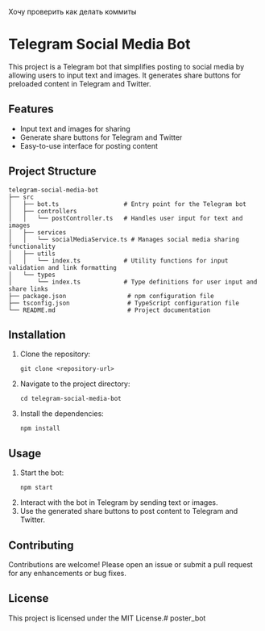 Хочу проверить как делать коммиты

# Telegram Social Media Bot

This project is a Telegram bot that simplifies posting to social media by allowing users to input text and images. It generates share buttons for preloaded content in Telegram and Twitter.

## Features

- Input text and images for sharing
- Generate share buttons for Telegram and Twitter
- Easy-to-use interface for posting content

## Project Structure

```
telegram-social-media-bot
├── src
│   ├── bot.ts                  # Entry point for the Telegram bot
│   ├── controllers
│   │   └── postController.ts   # Handles user input for text and images
│   ├── services
│   │   └── socialMediaService.ts # Manages social media sharing functionality
│   ├── utils
│   │   └── index.ts            # Utility functions for input validation and link formatting
│   └── types
│       └── index.ts            # Type definitions for user input and share links
├── package.json                 # npm configuration file
├── tsconfig.json                # TypeScript configuration file
└── README.md                    # Project documentation
```

## Installation

1. Clone the repository:
   ```
   git clone <repository-url>
   ```
2. Navigate to the project directory:
   ```
   cd telegram-social-media-bot
   ```
3. Install the dependencies:
   ```
   npm install
   ```

## Usage

1. Start the bot:
   ```
   npm start
   ```
2. Interact with the bot in Telegram by sending text or images.
3. Use the generated share buttons to post content to Telegram and Twitter.

## Contributing

Contributions are welcome! Please open an issue or submit a pull request for any enhancements or bug fixes.

## License

This project is licensed under the MIT License.#   p o s t e r _ b o t 
 
 
